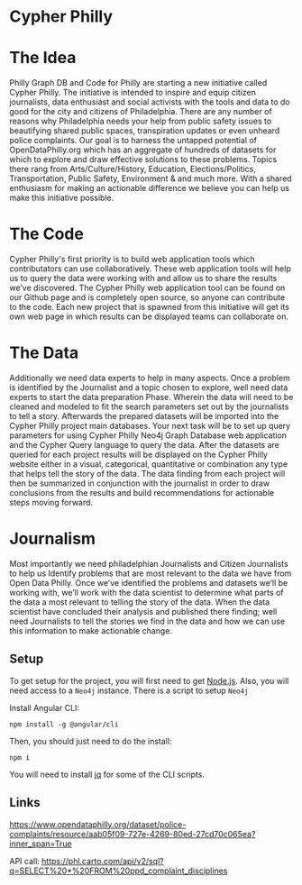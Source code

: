 # Cypher Philly

# **The Idea**

Philly Graph DB and Code for Philly are starting a new initiative called Cypher Philly. The initiative is intended to inspire and equip citizen journalists, data enthusiast and social activists with the tools and data to do good for the city and citizens of Philadelphia. There are any number of reasons why Philadelphia needs your help from public safety issues to beautifying shared public spaces, transpiration updates or even unheard police complaints. Our goal is to harness the untapped potential of OpenDataPhilly.org which has an aggregate of hundreds of datasets for which to explore and draw effective solutions to these problems. Topics there rang from Arts/Culture/History, Education, Elections/Politics, Transportation, Public Safety, Environment & and much more. With a shared enthusiasm for making an actionable difference we believe you can help us make this initiative possible.     
  

# **The Code**

Cypher Philly's first priority is to build web application tools which contributators can use collaboratively. These web application tools will help us to query the data were working with and allow us to share the results we’ve discovered. The Cypher Philly web application tool can be found on our Github page and is completely open source, so anyone can contribute to the code. Each new project that is spawned from this initiative will get its own web page in which results can be displayed teams can collaborate on.   

# **The Data**

Additionally we need data experts to help in many aspects. Once a problem is identified by the Journalist and a topic chosen to explore, well need data experts to start the data preparation Phase. Wherein the data will need to be cleaned and modeled to fit the search parameters set out by the journalists to tell a story. Afterwards the prepared datasets will be imported into the Cypher Philly project main databases. Your next task will be to set up query parameters for using Cypher Philly Neo4j Graph Database web application and the Cypher Query language to query the data. After the datasets are queried for each project results will be displayed on the Cypher Philly website either in a visual, categorical, quantitative or combination any type that helps tell the story of the data. The data finding from each project will then be summarized in conjunction with the journalist in order to draw conclusions from the results and build recommendations for actionable steps moving forward.           

# **Journalism**

Most importantly we need philadelphian Journalists and Citizen Journalists to help us Identify problems that are most relevant to the data we have from Open Data Philly. Once we’ve identified the problems and datasets we’ll be working with, we’ll work with the data scientist to determine what parts of the data a most relevant to telling the story of the data. When the data scientist have concluded their analysis and published there finding; well need Journalists to tell the stories we find in the data and how we can use this information to make actionable change.



## Setup

To get setup for the project, you will first need to get
[Node.js](https://nodejs.org/en/). Also, you will need access to a `Neo4j`
instance. There is a script to setup `Neo4j`

Install Angular CLI:

```
npm install -g @angular/cli
```

Then, you should just need to do the install:

```
npm i
```

You will need to install [jq](https://stedolan.github.io/jq/) for some of the
CLI scripts.

## Links

https://www.opendataphilly.org/dataset/police-complaints/resource/aab05f09-727e-4269-80ed-27cd70c065ea?inner_span=True

API call:
https://phl.carto.com/api/v2/sql?q=SELECT%20*%20FROM%20ppd_complaint_disciplines

